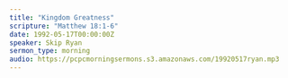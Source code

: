 ```yaml
---
title: "Kingdom Greatness"
scripture: "Matthew 18:1-6"
date: 1992-05-17T00:00:00Z
speaker: Skip Ryan
sermon_type: morning
audio: https://pcpcmorningsermons.s3.amazonaws.com/19920517ryan.mp3 
---
```



